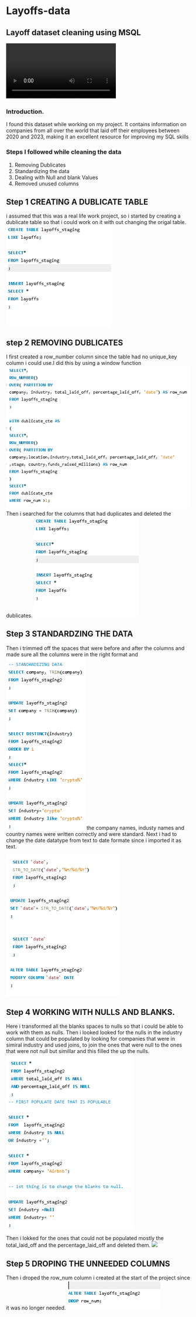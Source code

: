 # Layoffs-data
## Layoff dataset cleaning using MSQL
![](663a1f1b0cf5b478f4d02962.mp4)
### Introduction.
I found this dataset while working on my project. It contains information on companies from all over the world that laid off their employees between 2020 and 2023, making it an excellent resource for improving my SQL skills
### Steps I followed while cleaning the data
1. Removing Dublicates
2. Standardizing the data
3. Dealing with Null and blank Values
4. Removed unused columns
## Step 1 CREATING A DUBLICATE TABLE 
i assumed that this was a real life work project, so i started by creating a dublicate table so that i could work on it with out  changing the origal table.
![](dublicate.png)
## step 2 REMOVING DUBLICATES
I first created a row_number column since the table had no unique_key column i could use.I did this by using a window function
![](row.png)
Then i searched for the columns that had duplicates and deleted the dublicates.
![](dublicate.png)
## Step 3 STANDARDZING THE DATA
Then i trimmed off the spaces that were before and after the columns and made sure all the columns were in the right format and 
![](trimming.png)
the company names, industy names and country names were written correctly and were standard. 
Next i had to change the date datatype from text to date formate since i imported it as text.

![](date.png)
## Step 4 WORKING WITH NULLS AND BLANKS.
Here i transformed all the blanks spaces to nulls so that i could be able to work with them as nulls.
Then i looked looked for the nulls in the industry column that could be populated by looking for companies that were in simiral industry and used joins, to join the ones that were null to the ones that were not null but simillar and this filled the up the nulls. 
![](nulls.png)

Then i lokked for the ones that could not be populated mostly the total_laid_off and the percentage_laid_off and deleted them.
![](deleting.pn)

## Step 5 DROPING THE UNNEEDED COLUMNS
Then i droped the row_num column i created at the start of the project since it was no longer needed.
![](droped.png)
